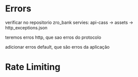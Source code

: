 # Errors

verificar no repositorio zro_bank servies:
api-cass -> assets -> http_exceptions.json

teremos erros http, que sao erros do protocolo

adicionar erros default, que são erros da aplicação

# Rate Limiting